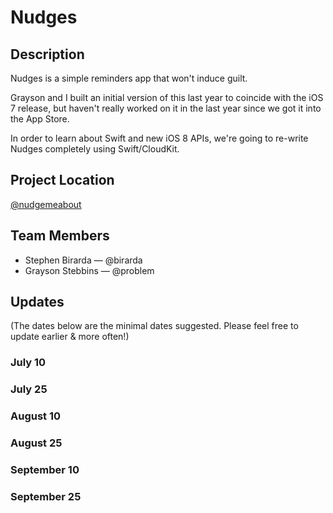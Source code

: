 # Nudges

## Description

Nudges is a simple reminders app that won't induce guilt.

Grayson and I built an initial version of this last year to coincide with the iOS 7 release, but haven't really worked on it in the last year since we got it into the App Store.

In order to learn about Swift and new iOS 8 APIs, we're going to re-write Nudges completely using Swift/CloudKit.

## Project Location

[@nudgemeabout](https://twitter.com/nudgemeabout)

## Team Members

- Stephen Birarda — @birarda
- Grayson Stebbins — @problem

## Updates

(The dates below are the minimal dates suggested. Please feel free to update earlier & more often!)

### July 10

### July 25

### August 10

### August 25

### September 10

### September 25